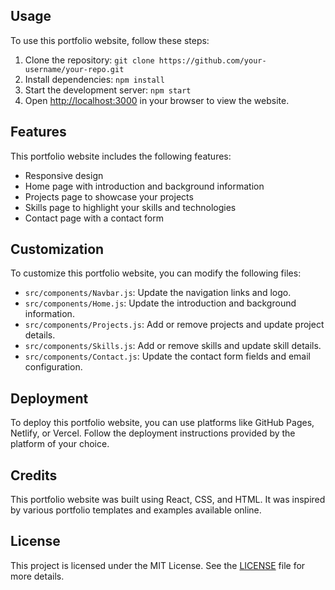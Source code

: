 ## Usage
To use this portfolio website, follow these steps:

1. Clone the repository: `git clone https://github.com/your-username/your-repo.git`
2. Install dependencies: `npm install`
3. Start the development server: `npm start`
4. Open [http://localhost:3000](http://localhost:3000) in your browser to view the website.

## Features
This portfolio website includes the following features:

- Responsive design
- Home page with introduction and background information
- Projects page to showcase your projects
- Skills page to highlight your skills and technologies
- Contact page with a contact form

## Customization
To customize this portfolio website, you can modify the following files:

- `src/components/Navbar.js`: Update the navigation links and logo.
- `src/components/Home.js`: Update the introduction and background information.
- `src/components/Projects.js`: Add or remove projects and update project details.
- `src/components/Skills.js`: Add or remove skills and update skill details.
- `src/components/Contact.js`: Update the contact form fields and email configuration.

## Deployment
To deploy this portfolio website, you can use platforms like GitHub Pages, Netlify, or Vercel. Follow the deployment instructions provided by the platform of your choice.

## Credits
This portfolio website was built using React, CSS, and HTML. It was inspired by various portfolio templates and examples available online.

## License
This project is licensed under the MIT License. See the [LICENSE](LICENSE) file for more details.

